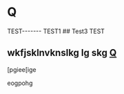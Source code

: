 # Q
TEST------- TEST1 ## Test3 TEST
## wkfjsklnvknslkg lg skg   [Q](/wiki/q)































[pgiee[ige































eogpohg